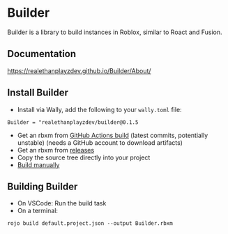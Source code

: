 # Builder
Builder is a library to build instances in Roblox, similar to Roact and Fusion.

## Documentation
https://realethanplayzdev.github.io/Builder/About/

## Install Builder
- Install via Wally, add the following to your ``wally.toml`` file:
```
Builder = "realethanplayzdev/builder@0.1.5
```
- Get an rbxm from [GitHub Actions build](https://github.com/RealEthanPlayzDev/Builder/actions/workflows/build.yml) (latest commits, potentially unstable) (needs a GitHub account to download artifacts)
- Get an rbxm from [releases](https://github.com/RealEthanPlayzDev/Builder/releases)
- Copy the source tree directly into your project
- [Build manually](#building-builder)

## Building Builder
- On VSCode: Run the build task
- On a terminal:
```
rojo build default.project.json --output Builder.rbxm
```